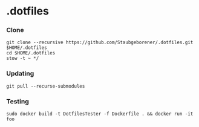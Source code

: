 # .dotfiles

### Clone

```shell
git clone --recursive https://github.com/Staubgeborener/.dotfiles.git $HOME/.dotfiles
cd $HOME/.dotfiles
stow -t ~ */
```

### Updating

```shell
git pull --recurse-submodules
```

### Testing

```shell
sudo docker build -t DotfilesTester -f Dockerfile . && docker run -it foo
```
